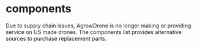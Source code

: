 # components
Due to supply chain issues, AgrowDrone is no longer making or providing service on US made drones.  The components list provides alternative sources to purchase replacement parts.
